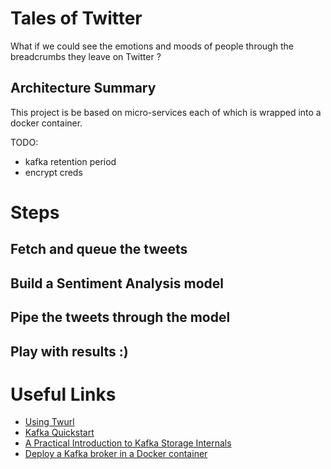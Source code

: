 # Tales of Twitter
What if we could see the emotions and moods of people through the breadcrumbs they leave on Twitter ?

## Architecture Summary
This project is be based on micro-services each of which is wrapped into a docker container.

TODO:
- kafka retention period
- encrypt creds

# Steps
## Fetch and queue the tweets
## Build a Sentiment Analysis model
## Pipe the tweets through the model
## Play with results :)

# Useful Links
- [Using Twurl](https://developer.twitter.com/en/docs/tutorials/using-twurl)
- [Kafka Quickstart](https://kafka.apache.org/quickstart)
- [A Practical Introduction to Kafka Storage Internals](https://medium.com/@durgaswaroop/a-practical-introduction-to-kafka-storage-internals-d5b544f6925f)
- [Deploy a Kafka broker in a Docker container](https://www.kaaproject.org/kafka-docker)
